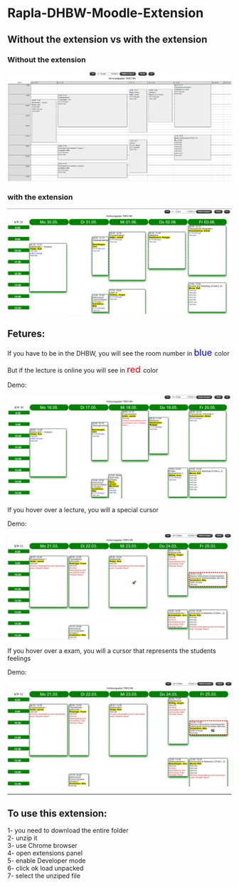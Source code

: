 # **Rapla-DHBW-Moodle-Extension**

## Without the extension vs with the extension 

### Without the extension
<img src ="https://raw.githubusercontent.com/Mohmad-Naser-alnakeshbandi/Rapla-DHBW-Moodle-Extension/main/Rapl-Extension/images/before.PNG">

### with the extension 
<img src ="https://raw.githubusercontent.com/Mohmad-Naser-alnakeshbandi/Rapla-DHBW-Moodle-Extension/main/Rapl-Extension/images/after.PNG">


## Fetures: 

If you have to be in the DHBW, you will see the room number in <span style="color:blue ; font-size:20px">
    blue 
</span> color

But if the lecture is online you will see in  <span style="color:red ; font-size:20px">
    red
</span> color

Demo: 

<img src ="https://raw.githubusercontent.com/Mohmad-Naser-alnakeshbandi/Rapla-DHBW-Moodle-Extension/main/Rapl-Extension/images/online%20vs%20dhbw.PNG">

If you hover over a lecture, you will a special cursor 

Demo:

<img src ="https://raw.githubusercontent.com/Mohmad-Naser-alnakeshbandi/Rapla-DHBW-Moodle-Extension/main/Rapl-Extension/images/cursor_1.PNG">

If you hover over a exam, you will a cursor that represents the students feelings 

Demo:

<img src ="https://raw.githubusercontent.com/Mohmad-Naser-alnakeshbandi/Rapla-DHBW-Moodle-Extension/main/Rapl-Extension/images/cursor_2.PNG">

<hr>

## To use this extension: </br>
1- you need to download the entire folder </br>
2- unzip it </br>
3- use Chrome browser</br>
4- open extensions panel</br>
5- enable Developer mode</br>
6- click ok load unpacked </br>
7- select the unziped file</br>

